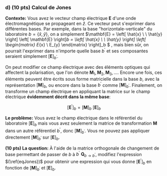 ### d) (10 pts) Calcul de Jones

**Contexte:** Vous avez le vecteur champ électrique $\mathbf{E}$ d'une onde électromagnétique se propageant en $\hat{z}$. Ce vecteur peut s'exprimer dans différentes bases. Par exemple, dans la base "horizontale-verticale" du laboratoire $b=\{\hat{x}, \hat{y}\}$, on a simplement $\mathbf{E} = \left[ \hat{x} \ \ \hat{y} \right] \left[ \mathbf{E} \right]_b  = \left[ \hat{x} \ \   \hat{y} \right] \left[ \begin{matrix} E_{x} \\ E_{y} \end{matrix} \right]_b $ , mais bien sûr, on pourrait l'exprimer dans n'importe quelle base $b^\prime$ et ses composantes seraient simplement $\left[ \mathbf{E} \right]_{b^\prime}$.

On peut modifier ce champ électrique avec des éléments optiques qui affectent la polarisation, que l'on dénote $\mathbf{M}_1,\mathbf{M}_2,\mathbf{M}_3, ...$. Encore une fois, ces éléments peuvent être écrits sous forme matricielle dans la base $b$, avec la représentation $[\mathbf{M}]_b$, ou encore dans la base $b^\prime$ comme $[\mathbf{M}]_{b^\prime}$. Finalement, on transforme un champ électrique en appliquant la matrice sur le champ électrique **évidemment décrit dans la même base**:

$$
\left[ \mathbf{E}^\prime \right]_{b} = \left[ \mathbf{M} \right]_b\ \left[\mathbf{E} \right]_b \label{eqJones}
$$

**Le problème:** Vous avez le champ électrique dans le référentiel du laboratoire $\left[\mathbf{E} \right]_b$ mais vous avez seulement la matrice de transformation $\mathbf{M}$ dans un autre référentiel $b^\prime$, donc $\left[ \mathbf{M} \right]_{b^\prime}$. Vous ne pouvez pas appliquer directement $\left[ \mathbf{M} \right]_{b^\prime}$ sur $\left[\mathbf{E} \right]_b$.

**(10 pts) La question:** À l'aide de la matrice orthogonale de changement de base permettant de passer de $b$ à $b^\prime$ $\mathbf{Q}_{b\rightarrow b^\prime}$, modifiez l'expression $(\ref{eqJones})$ pour obtenir une expression qui vous donne $\left[ \mathbf{E}^\prime \right]_{b}$ en fonction de $\left[ \mathbf{M} \right]_{b^\prime}$ et $\left[ \mathbf{E} \right]_{b}$.